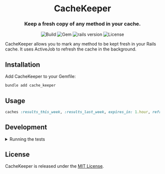<h1 align="center">
  CacheKeeper
</h1>

<h3 align="center">Keep a fresh copy of any method in your cache.</h3>

<p align="center">
  <img alt="Build" src="https://img.shields.io/github/actions/workflow/status/martinzamuner/cache_keeper/ci.yml?branch=main">
  <img alt="Gem" src="https://img.shields.io/gem/v/cache_keeper">
  <img alt="rails version" src="https://img.shields.io/badge/rails-%3E%3D%206.1.0-informational">
  <img alt="License" src="https://img.shields.io/github/license/martinzamuner/cache_keeper">
</p>

CacheKeeper allows you to mark any method to be kept fresh in your Rails cache. It uses ActiveJob to refresh the cache in the background.


## Installation

Add CacheKeeper to your Gemfile:

```sh
bundle add cache_keeper
```


## Usage

```ruby
caches :results_this_week, :results_last_week, expires_in: 1.hour, refresh: true
```


## Development

<details>
  <summary>Running the tests</summary><br>

  - You can run the whole suite with `./bin/test test/**/*_test.rb`
</details>


## License

CacheKeeper is released under the [MIT License](https://opensource.org/licenses/MIT).
